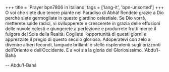 +++
title = 'Prayer bpn7806 in Italiano'
tags = ['lang-it', 'bpn-unsorted']
+++
O voi che siete due tenere piante nel Paradiso di Abhá! 
Rendete grazie a Dio perché siete germogliate in questo giardino celestiale. Se Dio vorrà, metterete salde radici, vi svilupperete e crescerete in grazia delle effusioni delle nuvole celesti e giungerete a perfezione e produrrete frutti mercè il fulgore del Sole della Realtà.
Cogliete l’opportunità di questi giorni e apprezzate il pregio di questo secolo glorioso. Adoperatevi con zelo a divenire alberi fecondi, lampade brillanti e stelle risplendenti sugli orizzonti dell’Oriente e dell’Occidente. E a voi sia la gloria del Gloriosissimo. 
‘Abdu’l-Bahá

-- Abdu'l-Bahá
